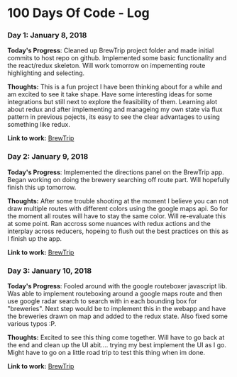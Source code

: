 # 100 Days Of Code - Log

### Day 1: January 8, 2018

**Today's Progress**: Cleaned up BrewTrip project folder and made initial commits to host repo on github. Implemented some basic functionality and the react/redux skeleton. Will work tomorrow on impementing route highlighting and selecting.

**Thoughts:** This is a fun project I have been thinking about for a while and am excited to see it take shape. Have some interesting ideas for some integrations but still next to explore the feasibility of them. Learning alot about redux and after implementing and manageing my own state via flux pattern in previous pojects, its easy to see the clear advantages to using something like redux.

**Link to work:** [BrewTrip](https://github.com/cByst/BrewTrip)

### Day 2: January 9, 2018

**Today's Progress**: Implemented the directions panel on the BrewTrip app.  Began working on doing the brewery searching off route part. Will hopefully finish this up tomorrow.

**Thoughts:** After some trouble shooting at the moment I believe you can not draw multiple routes with different colors using the google maps api. So for the moment all routes will have to stay the same color. Will re-evaluate this at some point. Ran accross some nuances with redux actions and the interplay across reducers, hopeing to flush out the best practices on this as I finish up the app.

**Link to work:** [BrewTrip](https://github.com/cByst/BrewTrip)

### Day 3: January 10, 2018

**Today's Progress**: Fooled around with the google routeboxer javascript lib. Was able to implement routeboxing around a google maps route and then use google radar search to search with in each bounding box for "breweries". Next step would be to implement this in the webapp and have the breweries drawn on map and added to the redux state. Also fixed some various typos :P.

**Thoughts:** Excited to see this thing come together. Will have to go back at the end and clean up the UI abit.... trying my best implement the UI as I go. Might have to go on a little road trip to test this thing when im done.

**Link to work:** [BrewTrip](https://github.com/cByst/BrewTrip)

